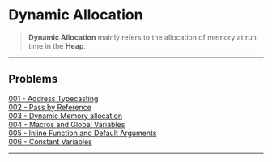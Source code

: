 # Dynamic Allocation

>   **Dynamic Allocation** mainly refers to the allocation of memory at run time in the **Heap**.

---

## Problems

[001 - Address Typecasting](./code/001-Address-Typecasting.cpp)<br>
[002 - Pass by Reference](./code/002-Pass-By-Reference.cpp)<br>
[003 - Dynamic Memory allocation](./code/003-Dynamic-Memory-Allocation.cpp)<br>
[004 - Macros and Global Variables](./code/004-Macros-Global-Vars.cpp)<br>
[005 - Inline Function and Default Arguments](./code/005-Inline-Default-Arguments.cpp)<br>
[006 - Constant Variables](./code/006-Constant-Vars.cpp)<br>

---